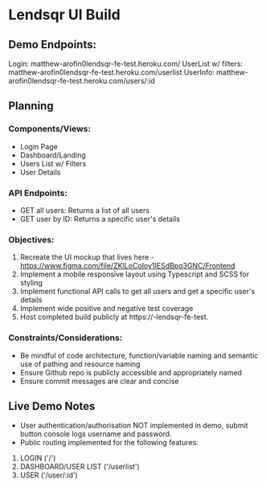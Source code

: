 # Lendsqr UI Build

## Demo Endpoints:
Login: matthew-arofin0lendsqr-fe-test.heroku.com/
UserList w/ filters: matthew-arofin0lendsqr-fe-test.heroku.com/userlist
UserInfo: matthew-arofin0lendsqr-fe-test.heroku.com/users/:id


## Planning
### Components/Views:
- Login Page
- Dashboard/Landing
- Users List w/ Filters
- User Details

### API Endpoints:
- GET all users:
Returns a list of all users
- GET user by ID:
Returns a specific user's details

### Objectives:
1. Recreate the UI mockup that lives here - https://www.figma.com/file/ZKILoCoIoy1IESdBpq3GNC/Frontend
2. Implement a mobile responsive layout using Typescript and SCSS for styling
3. Implement functional API calls to get all users and get a specific user's details
4. Implement wide positive and negative test coverage
5. Host completed build publicly at https://<candidate-name>-lendsqr-fe-test.<cloud-platform-domain>

### Constraints/Considerations:
- Be mindful of code architecture, function/variable naming and semantic use of pathing and resource naming
- Ensure Github repo is publicly accessible and appropriately named
- Ensure commit messages are clear and concise

## Live Demo Notes
- User authentication/authorisation NOT implemented in demo, submit button console logs username and password.
- Public routing implemented for the following features:
1. LOGIN ('/')
2. DASHBOARD/USER LIST ('/userlist')
3. USER ('/user/:id')